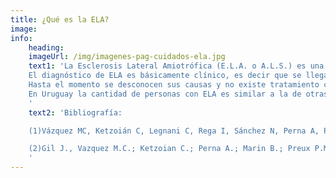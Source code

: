 ```yaml
---
title: ¿Qué es la ELA?
image:
info:
    heading:
    imageUrl: /img/imagenes-pag-cuidados-ela.jpg
    text1: 'La Esclerosis Lateral Amiotrófica (E.L.A. o A.L.S.) es una enfermedad neurodegenerativa que afecta las motoneuronas que se encuentran en el cerebro, el tronco encefálico y la médula espinal, las cuales controlan los músculos voluntarios. Cuando se comprometen o fallan estas neuronas, se alteran funciones como el movimiento de las distintas partes del cuerpo, el habla, la deglución, y la respiración.  La enfermedad no altera sensibilidad general ni los sentidos como la visión, la audición, el gusto y el olfato así como tampoco afecta la capacidad intelectual, el funcionamiento sexual y el control de los esfínteres.
    El diagnóstico de ELA es básicamente clínico, es decir que se llega a él mediante el interrogatorio y examen físico que hace el médico, el control de la evolución del paciente y escasos exámenes que ayudan a confirmarlo y a descartar otras enfermedades.  No existe al día de hoy, ninguna prueba específica de laboratorio que proporcione el diagnóstico definitivo al inicio de la enfermedad.
    Hasta el momento se desconocen sus causas y no existe tratamiento curativo, pero se puede mejorar la calidad de vida de las personas afectadas a través de las terapias y cuidados. Estudios y trabajos de investigación demuestran que ser atendidos de forma precoz por equipos multidisciplinarios mejora de forma significativa los síntomas incapacitantes y la supervivencia.
    En Uruguay la cantidad de personas con ELA es similar a la de otras partes del mundo, con una incidencia de 1,42 cada 100.000 habitantes/año, y una prevalencia de 1.92 casos por cada 100.000 habitantes(Vázquez et al, 2008), sin embargo la sobrevida es menor probablemente debido a diferencias en el sistema sanitario (Gil et al, 2009).
    '
    text2: 'Bibliografía:

    (1)Vázquez MC, Ketzoián C, Legnani C, Rega I, Sánchez N, Perna A, Penela M, Aguirrezábal X, Druet-Cabanac M, Medici M. Incidence and prevalence of amyotrophic lateral sclerosis in Uruguay: a population-based study Neuroepidemiology. 2008;30(2):105-11. doi: 10.1159/000120023. Epub 2008 Mar 11. PMID: 1833482.

    (2)Gil J., Vazquez M.C.; Ketzoian C.; Perna A.; Marin B.; Preux P.M.; Couratier P. (2009) “Prognosis of ALS: comparing data from the Limousin referral centre, France, and a Uruguayan population”. Amyotroph Lateral Scler.  10(5-6): pp. 355-360.
    '
---
```

